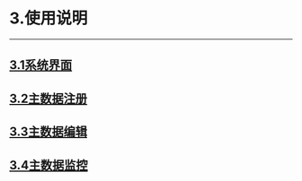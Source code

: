 # 3.使用说明

---

## [3.1系统界面](/3shi-yong-shuo-ming/31xi-tong-jie-mian.md)

## [3.2主数据注册](/3shi-yong-shuo-ming/32zhu-shu-ju-zhu-ce.md)

## [3.3主数据编辑](/3shi-yong-shuo-ming/33zhu-shu-ju-bian-ji.md)

## [3.4主数据监控](/3shi-yong-shuo-ming/34zhu-shu-ju-jian-kong.md)



